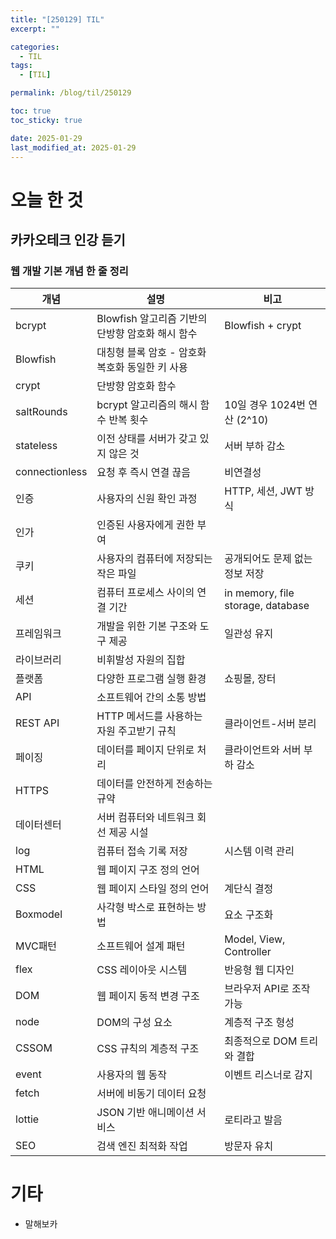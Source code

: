 ```yaml
---
title: "[250129] TIL"
excerpt: ""

categories:
  - TIL
tags:
  - [TIL]

permalink: /blog/til/250129

toc: true
toc_sticky: true

date: 2025-01-29
last_modified_at: 2025-01-29
---
```



# 오늘 한 것

## 카카오테크 인강 듣기
### 웹 개발 기본 개념 한 줄 정리

| 개념 | 설명 | 비고 |
|-----|------|------|
| bcrypt | Blowfish 알고리즘 기반의 단방향 암호화 해시 함수 | Blowfish + crypt |
| Blowfish | 대칭형 블록 암호 - 암호화 복호화 동일한 키 사용 | |
| crypt | 단방향 암호화 함수 | |
| saltRounds | bcrypt 알고리즘의 해시 함수 반복 횟수 | 10일 경우 1024번 연산 (2^10) |
| stateless | 이전 상태를 서버가 갖고 있지 않은 것 | 서버 부하 감소 |
| connectionless | 요청 후 즉시 연결 끊음 | 비연결성 |
| 인증 | 사용자의 신원 확인 과정 | HTTP, 세션, JWT 방식 |
| 인가 | 인증된 사용자에게 권한 부여 | |
| 쿠키 | 사용자의 컴퓨터에 저장되는 작은 파일 | 공개되어도 문제 없는 정보 저장 |
| 세션 | 컴퓨터 프로세스 사이의 연결 기간 | in memory, file storage, database |
| 프레임워크 | 개발을 위한 기본 구조와 도구 제공 | 일관성 유지 |
| 라이브러리 | 비휘발성 자원의 집합 | |
| 플랫폼 | 다양한 프로그램 실행 환경 | 쇼핑몰, 장터 |
| API | 소프트웨어 간의 소통 방법 | |
| REST API | HTTP 메서드를 사용하는 자원 주고받기 규칙 | 클라이언트-서버 분리 |
| 페이징 | 데이터를 페이지 단위로 처리 | 클라이언트와 서버 부하 감소 |
| HTTPS | 데이터를 안전하게 전송하는 규약 | |
| 데이터센터 | 서버 컴퓨터와 네트워크 회선 제공 시설 | |
| log | 컴퓨터 접속 기록 저장 | 시스템 이력 관리 |
| HTML | 웹 페이지 구조 정의 언어 | |
| CSS | 웹 페이지 스타일 정의 언어 | 계단식 결정 |
| Boxmodel | 사각형 박스로 표현하는 방법 | 요소 구조화 |
| MVC패턴 | 소프트웨어 설계 패턴 | Model, View, Controller |
| flex | CSS 레이아웃 시스템 | 반응형 웹 디자인 |
| DOM | 웹 페이지 동적 변경 구조 | 브라우저 API로 조작 가능 |
| node | DOM의 구성 요소 | 계층적 구조 형성 |
| CSSOM | CSS 규칙의 계층적 구조 | 최종적으로 DOM 트리와 결합 |
| event | 사용자의 웹 동작 | 이벤트 리스너로 감지 |
| fetch | 서버에 비동기 데이터 요청 | |
| lottie | JSON 기반 애니메이션 서비스 | 로티라고 발음 |
| SEO | 검색 엔진 최적화 작업 | 방문자 유치 |

# 기타
- 말해보카
